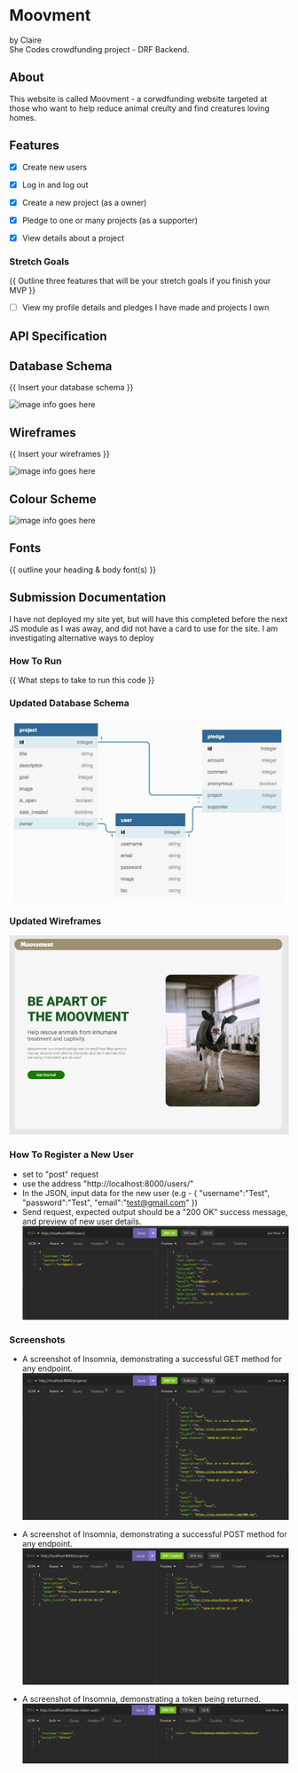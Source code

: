 # Moovment
by Claire \
She Codes crowdfunding project - DRF Backend.

## About
This website is called Moovment - a corwdfunding website targeted at those who want to help reduce animal creulty and find creatures loving homes.

## Features
* [X] Create new users
* [X] Log in and log out
* [X] Create a new project (as a owner)
* [X] Pledge to one or many projects (as a supporter)
* [X] View details about a project



### Stretch Goals
{{ Outline three features that will be your stretch goals if you finish your MVP }}

* [  ] View my profile details and pledges I have made and projects I own


## API Specification



## Database Schema
{{ Insert your database schema }}

![image info goes here](./docs/image.png)

## Wireframes
{{ Insert your wireframes }}

![image info goes here](./docs/image.png)

## Colour Scheme
![image info goes here](./docs/image.png)

## Fonts
{{ outline your heading & body font(s) }}

## Submission Documentation
I have not deployed my site yet, but will have this completed before the next JS module as I was away, and did not have a card to use for the site. I am investigating alternative ways to deploy

<!-- Deployed Project: [Deployed website](http://linkhere.com/) -->

### How To Run
{{ What steps to take to run this code }}

### Updated Database Schema

![image info goes here](crowdfunding/img/schema.png)

### Updated Wireframes


![image info goes here](crowdfunding/img/wireframes.png)

### How To Register a New User
* set to "post" request
* use the address "http://localhost:8000/users/"
* In the JSON, input data for the new user (e.g - 
{
	"username":"Test",
	"password":"Test",
	"email":"test@gmail.com"
})
* Send request, expected output should be a "200 OK" success message, and preview of new user details.
![image info goes here](crowdfunding/img/new_user.png)


### Screenshots
* A screenshot of Insomnia, demonstrating a successful GET method for any endpoint.
![image info goes here](crowdfunding/img/GETrequest.png)

* A screenshot of Insomnia, demonstrating a successful POST method for any endpoint.
![image info goes here](crowdfunding/img/POSTrequest.png)

* A screenshot of Insomnia, demonstrating a token being returned.
![image info goes here](crowdfunding/img/Usertoken.png)